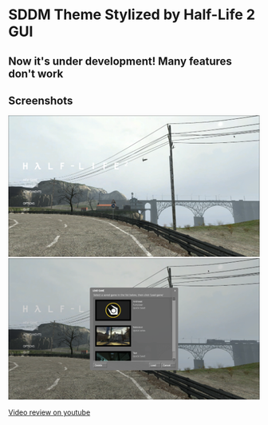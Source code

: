 # SDDM Theme Stylized by Half-Life 2 GUI

## Now it's under development! Many features don't work

## Screenshots

<img src="https://raw.githubusercontent.com/androeaTT/hl2-greeter/master/screenshots/2025-08-18-162220_hyprshot.png" width="512">
<img src="https://raw.githubusercontent.com/androeaTT/hl2-greeter/master/screenshots/2025-08-18-162230_hyprshot.png" width="512">


[Video review on youtube](https://youtu.be/xm7dzIexgjA)
